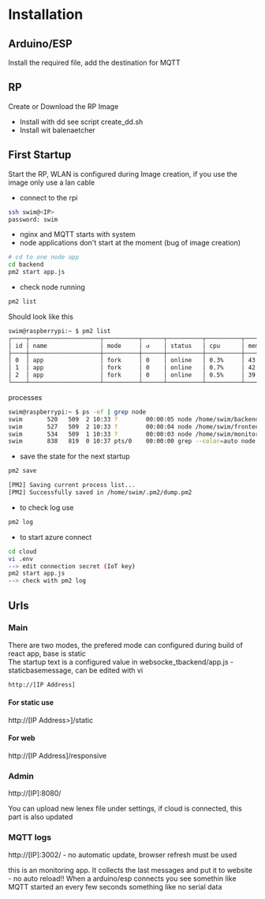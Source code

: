 # Installation

## Arduino/ESP

Install the required file, add the destination for MQTT

## RP

Create or Download the RP Image
* Install with dd see script create_dd.sh
* Install wit balenaetcher

## First Startup

Start the RP, WLAN is configured during Image creation, if you use the image only use a lan cable  

* connect to the rpi

```bash
ssh swim@<IP>
password: swim
```

* nginx and MQTT starts with system
* node applications don't start at the moment (bug of image creation)

```bash
# cd to one node app
cd backend
pm2 start app.js
```

* check node running

```bash
pm2 list
```

Should look like this

```bash
swim@raspberrypi:~ $ pm2 list
┌────┬────────────────────┬──────────┬──────┬──────────┬──────────┬──────────┐
│ id │ name               │ mode     │ ↺    │ status   │ cpu      │ memory   │
├────┼────────────────────┼──────────┼──────┼──────────┼──────────┼──────────┤
│ 0  │ app                │ fork     │ 0    │ online   │ 0.3%     │ 43.9mb   │
│ 1  │ app                │ fork     │ 0    │ online   │ 0.7%     │ 42.0mb   │
│ 2  │ app                │ fork     │ 0    │ online   │ 0.5%     │ 39.5mb   │
└────┴────────────────────┴──────────┴──────┴──────────┴──────────┴──────────┘
```

processes

```bash
swim@raspberrypi:~ $ ps -ef | grep node
swim       520   509  2 10:33 ?        00:00:05 node /home/swim/backend/app.js
swim       527   509  2 10:33 ?        00:00:04 node /home/swim/frontend/app.js
swim       534   509  1 10:33 ?        00:00:03 node /home/swim/monitor/app.js
swim       838   819  0 10:37 pts/0    00:00:00 grep --color=auto node
```

* save the state for the next startup

```bash
pm2 save
```

```bash
[PM2] Saving current process list...
[PM2] Successfully saved in /home/swim/.pm2/dump.pm2
```

* to check log use

```bash
pm2 log
```

* to start azure connect

```bash
cd cloud
vi .env
--> edit connection secret (IoT key)
pm2 start app.js
--> check with pm2 log
```

## Urls

### Main

There are two modes, the prefered mode can configured during build of react app, base is static  
The startup text is a configured value in websocke_tbackend/app.js - staticbasemessage, can be edited with vi  

```html
http://[IP Address]
```

#### For static use

http://[IP Address>]/static

#### For web

http://[IP Address]/responsive

### Admin

http://[IP]:8080/

You can upload new lenex file under settings, if cloud is connected, this part is also updated  

### MQTT logs

http://[IP]:3002/ - no automatic update, browser refresh must be used

this is an monitoring app. It collects the last messages and put it to website - no auto reload!! When a arduino/esp connects you see somethin like MQTT started an every few seconds something like no serial data